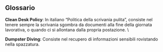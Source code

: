 ## Glossario

**Clean Desk Policy**: In italiano “Politica della scrivania pulita”, consiste nel tenere sempre la scrivania sgombra da documenti alla fine della giornata lavorativa, o quando ci si allontana dalla propria postazione. \

**Dumpster Diving**: Consiste nel recupero di informazioni sensibili rovistando nella spazzatura.